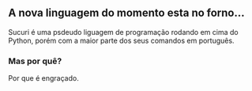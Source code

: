 ## A nova linguagem do momento esta no forno...
Sucuri é uma psdeudo liguagem de programação rodando em cima do Python, porém com a maior parte dos seus comandos em português.

### Mas por quê?
Por que é engraçado.
